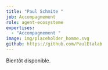 ```yaml
---
title: "Paul Schmite "
job: Accompagnement
role: agent-ecosysteme
expertises:
  - "Accompagnement "
image: img/placeholder_homme.svg
github: https://github.com/PaulEtalab
---
```

Bientôt disponible.